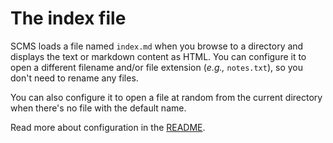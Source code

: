 # The index file

SCMS loads a file named `index.md` when you browse to a directory and displays the text or markdown content as HTML.
You can configure it to open a different filename and/or file extension (*e.g.,* `notes.txt`),
so you don't need to rename any files.

You can also configure it to open a file at random from the current directory when there's no file with the default name.

Read more about configuration in the [README](readme).
